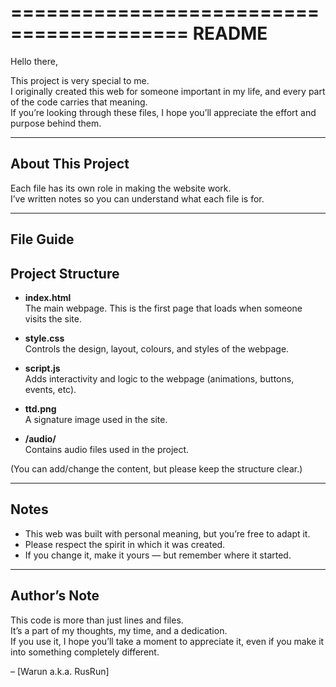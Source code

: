=========================================
README
=========================================

Hello there,

This project is very special to me.  
I originally created this web for someone important in my life, and every part of the code carries that meaning.  
If you’re looking through these files, I hope you’ll appreciate the effort and purpose behind them.

-----------------------------------------
About This Project
-----------------------------------------
Each file has its own role in making the website work.  
I’ve written notes so you can understand what each file is for.

-----------------------------------------
File Guide
-----------------------------------------
## Project Structure

- **index.html**  
  The main webpage. This is the first page that loads when someone visits the site.

- **style.css**  
  Controls the design, layout, colours, and styles of the webpage.

- **script.js**  
  Adds interactivity and logic to the webpage (animations, buttons, events, etc).

- **ttd.png**  
  A signature image used in the site.

- **/audio/**  
  Contains audio files used in the project.

(You can add/change the content, but please keep the structure clear.)

-----------------------------------------
Notes
-----------------------------------------
- This web was built with personal meaning, but you’re free to adapt it.  
- Please respect the spirit in which it was created.  
- If you change it, make it yours — but remember where it started.  

-----------------------------------------
Author’s Note
-----------------------------------------
This code is more than just lines and files.  
It’s a part of my thoughts, my time, and a dedication.  
If you use it, I hope you’ll take a moment to appreciate it, even if you make it into something completely different.

– [Warun a.k.a. RusRun]
